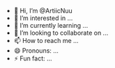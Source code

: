 - 👋 Hi, I’m @ArtiicNuu
- 👀 I’m interested in ...
- 🌱 I’m currently learning ...
- 💞️ I’m looking to collaborate on ...
- 📫 How to reach me ...
- 😄 Pronouns: ...
- ⚡ Fun fact: ...

<!---
ArtiicNuu/ArtiicNuu is a ✨ special ✨ repository because its `README.md` (this file) appears on your GitHub profile.
You can click the Preview link to take a look at your changes.
--->

